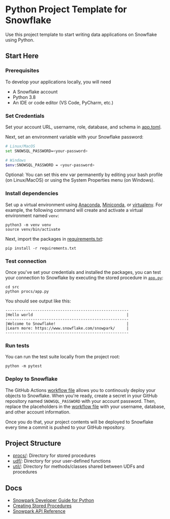 # Python Project Template for Snowflake

Use this project template to start writing data applications on Snowflake using Python.

## Start Here

### Prerequisites

To develop your applications locally, you will need

- A Snowflake account
- Python 3.8
- An IDE or code editor (VS Code, PyCharm, etc.)

### Set Credentials

Set your account URL, username, role, database, and schema in [app.toml](app.toml).

Next, set an environment variable with your Snowflake password:

```bash
# Linux/MacOS
set SNOWSQL_PASSWORD=<your-password>
```

```bash
# Windows
$env:SNOWSQL_PASSWORD = <your-password>
```

Optional: You can set this env var permanently by editing your bash profile (on Linux/MacOS) or 
using the System Properties menu (on Windows).

### Install dependencies

Set up a virtual environment using [Anaconda](), [Miniconda](), or [virtualenv](). For example, the following command will create and activate a virtual environment named `venv`:

```
python3 -m venv venv
source venv/bin/activate
```

Next, import the packages in [requirements.txt](requirements.txt):

```
pip install -r requirements.txt
```

### Test connection

Once you've set your credentials and installed the packages, you can test your connection to Snowflake by executing the stored procedure in [`app.py`](src/procs/app.py):

```
cd src
python procs/app.py
```

You should see output like this:

```
------------------------------------------------------
|Hello world                                         |
------------------------------------------------------
|Welcome to Snowflake!                               |
|Learn more: https://www.snowflake.com/snowpark/     |
------------------------------------------------------
```

### Run tests

You can run the test suite locally from the project root:

```
python -m pytest
```

### Deploy to Snowflake

The GitHub Actions [workflow file](.github/workflows/build-and-deploy.yml) allows you to continously deploy your objects to Snowflake. When you're ready,
create a secret in your GitHub repository named `SNOWSQL_PASSWORD` with your account password. Then, replace the placeholders in the [workflow file](.github/workflows/build-and-deploy.yml)
with your username, database, and other account information.

Once you do that, your project contents will be deployed to Snowflake every time a commit is pushed to your GitHub repository.

## Project Structure

- [procs/](src/procs/): Directory for stored procedures
- [udf/](src/udf/): Directory for your user-defined functions
- [util/](src/util/): Directory for methods/classes shared between UDFs and procedures


## Docs

- [Snowpark Developer Guide for Python](https://docs.snowflake.com/en/developer-guide/snowpark/python/index)
- [Creating Stored Procedures](https://docs.snowflake.com/en/developer-guide/snowpark/python/creating-sprocs)
- [Snowpark API Reference](https://docs.snowflake.com/developer-guide/snowpark/reference/python/index.html)
